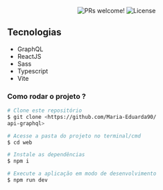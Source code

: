<p align="center">
 <img src="https://img.shields.io/static/v1?label=PRs&message=welcome&color=49AA26&labelColor=000000" alt="PRs welcome!" />

  <img alt="License" src="https://img.shields.io/static/v1?label=license&message=MIT&color=49AA26&labelColor=000000">
</p>

## Tecnologias

- GraphQL
- ReactJS
- Sass
- Typescript
- Vite

### Como rodar o projeto ?

```bash
# Clone este repositório
$ git clone <https://github.com/Maria-Eduarda90/
api-graphql>

# Acesse a pasta do projeto no terminal/cmd
$ cd web

# Instale as dependências
$ npm i

# Execute a aplicação em modo de desenvolvimento
$ npm run dev

```
